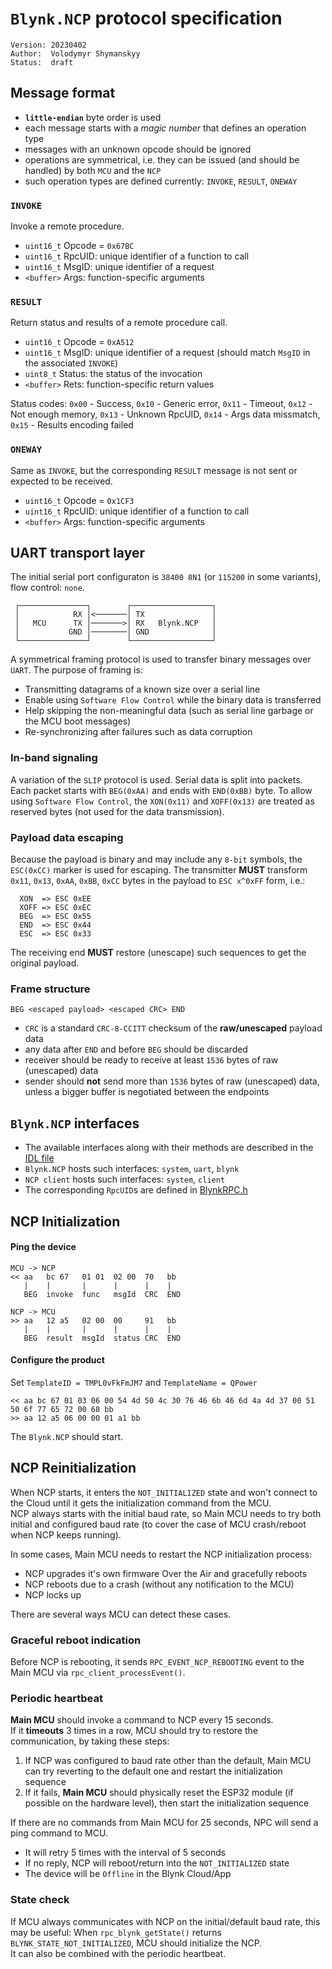 # `Blynk.NCP` protocol specification

```
Version: 20230402
Author:  Volodymyr Shymanskyy
Status:  draft
```

## Message format

- **`little-endian`** byte order is used
- each message starts with a _magic number_ that defines an operation type
- messages with an unknown opcode should be ignored
- operations are symmetrical, i.e. they can be issued (and should be handled) by both `MCU` and the `NCP`
- such operation types are defined currently: `INVOKE`, `RESULT`, `ONEWAY`

### `INVOKE`

Invoke a remote procedure.

- `uint16_t` Opcode = `0x67BC`
- `uint16_t` RpcUID: unique identifier of a function to call
- `uint16_t` MsgID: unique identifier of a request
- `<buffer>` Args: function-specific arguments

### `RESULT`

Return status and results of a remote procedure call.

- `uint16_t` Opcode = `0xA512`
- `uint16_t` MsgID: unique identifier of a request (should match `MsgID` in the associated `INVOKE`)
- `uint8_t`  Status: the status of the invocation
- `<buffer>` Rets: function-specific return values

Status codes: `0x00` - Success, `0x10` - Generic error, `0x11` - Timeout, `0x12` - Not enough memory, `0x13` - Unknown RpcUID, `0x14` - Args data missmatch, `0x15` - Results encoding failed

### `ONEWAY`

Same as `INVOKE`, but the corresponding `RESULT` message is not sent or expected to be received.

- `uint16_t` Opcode = `0x1CF3`
- `uint16_t` RpcUID: unique identifier of a function to call
- `<buffer>` Args: function-specific arguments

## UART transport layer

The initial serial port configuraton is `38400 8N1` (or `115200` in some variants),  flow control: `none`.

```
 ┌───────────────┐        ┌──────────────────┐
 │            RX │<───────│ TX               │
 │   MCU      TX │───────>│ RX   Blynk.NCP   │
 │           GND │────────│ GND              │
 └───────────────┘        └──────────────────┘
```

A symmetrical framing protocol is used to transfer binary messages over `UART`. The purpose of framing is:

 - Transmitting datagrams of a known size over a serial line
 - Enable using `Software Flow Control` while the binary data is transferred
 - Help skipping the non-meaningful data (such as serial line garbage or the MCU boot messages)
 - Re-synchronizing after failures such as data corruption

### In-band signaling

A variation of the `SLIP` protocol is used. Serial data is split into packets. Each packet starts with `BEG(0xAA)` and ends with `END(0xBB)` byte. To allow using `Software Flow Control`, the `XON(0x11)` and `XOFF(0x13)` are treated as reserved bytes (not used for the data transmission).

### Payload data escaping

Because the payload is binary and may include any `8-bit` symbols, the `ESC(0xCC)` marker is used for escaping.
The transmitter **MUST** transform `0x11`, `0x13`, `0xAA`, `0xBB`, `0xCC` bytes in the payload to `ESC x^0xFF` form, i.e.:

```
  XON  => ESC 0xEE
  XOFF => ESC 0xEC
  BEG  => ESC 0x55
  END  => ESC 0x44
  ESC  => ESC 0x33
```

The receiving end **MUST** restore (unescape) such sequences to get the original payload.

### Frame structure

```
BEG <escaped payload> <escaped CRC> END
```

- `CRC` is a standard `CRC-8-CCITT` checksum of the **raw/unescaped** payload data
- any data after `END` and before `BEG` should be discarded
- receiver should be ready to receive at least `1536` bytes of raw (unescaped) data
- sender should **not** send more than `1536` bytes of raw (unescaped) data, unless a bigger buffer is negotiated between the endpoints

## `Blynk.NCP` interfaces

- The available interfaces along with their methods are described in the [IDL file](../BlynkNcpClient/extra/BlynkNCP.jidl)
- `Blynk.NCP` hosts such interfaces: `system`, `uart`, `blynk`
- `NCP client` hosts such interfaces: `system`, `client`
- The corresponding `RpcUID`s are defined in [BlynkRPC.h](../BlynkNcpClient/lib/BlynkRPC/src/BlynkRpc.h)

## NCP Initialization

#### Ping the device
```log
MCU -> NCP
<< aa   bc 67   01 01  02 00  70   bb
   |    |       |      |      |    |
   BEG  invoke  func   msgId  CRC  END

NCP -> MCU
>> aa   12 a5   02 00  00     91   bb
   |    |       |      |      |    |
   BEG  result  msgId  status CRC  END
```

#### Configure the product

Set `TemplateID = TMPL0vFkFmJM7` and `TemplateName = QPower`

```log
<< aa bc 67 01 03 06 00 54 4d 50 4c 30 76 46 6b 46 6d 4a 4d 37 00 51 50 6f 77 65 72 00 68 bb
>> aa 12 a5 06 00 00 01 a1 bb
```

The `Blynk.NCP` should start.

## NCP Reinitialization

When NCP starts, it enters the `NOT_INITIALIZED` state and won't connect to the Cloud until it gets the initialization command from the MCU.  
NCP always starts with the initial baud rate, so Main MCU needs to try both initial and configured baud rate (to cover the case of MCU crash/reboot when NCP keeps running).

In some cases, Main MCU needs to restart the NCP initialization process:

- NCP upgrades it's own firmware Over the Air and gracefully reboots
- NCP reboots due to a crash (without any notification to the MCU)
- NCP locks up

There are several ways MCU can detect these cases.

### Graceful reboot indication

Before NCP is rebooting, it sends `RPC_EVENT_NCP_REBOOTING` event to the Main MCU via `rpc_client_processEvent()`.

### Periodic heartbeat

**Main MCU** should invoke a command to NCP every 15 seconds.  
If it **timeouts** 3 times in a row, MCU should try to restore the communication, by taking these steps:

1. If NCP was configured to baud rate other than the default, Main MCU can try reverting to the default one and restart the initialization sequence
2. If it fails, **Main MCU** should physically reset the ESP32 module (if possible on the hardware level), then start the initialization sequence

If there are no commands from Main MCU for 25 seconds, NPC will send a ping command to MCU.
- It will retry 5 times with the interval of 5 seconds
- If no reply, NCP will reboot/return into the `NOT_INITIALIZED` state
- The device will be `Offline` in the Blynk Cloud/App

### State check

If MCU always communicates with NCP on the initial/default baud rate, this may be useful:
When `rpc_blynk_getState()` returns `BLYNK_STATE_NOT_INITIALIZED`, MCU should initialize the NCP.  
It can also be combined with the periodic heartbeat.

